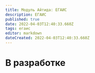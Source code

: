 ```yaml
---
title: Модуль Айтида: ЕГАИС
description: ЕГАИС
published: true
date: 2022-04-03T12:40:33.660Z
tags: егаис
editor: markdown
dateCreated: 2022-04-03T12:40:33.660Z
---
```


# В разработке
